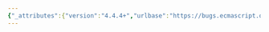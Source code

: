```yaml
---
{"_attributes":{"version":"4.4.4+","urlbase":"https://bugs.ecmascript.org/","maintainer":"dherman@mozilla.com"},"bug":{"bug_id":4186,"creation_ts":"2015-03-18 09:40:00 -0700","short_desc":"13.1.8 TopLevelLexicallyScopedDeclarations: Duplicate List literal","delta_ts":"2015-04-03 12:35:37 -0700","product":"Draft for 6th Edition","component":"editorial issue","version":"Rev 36: March 17, 2015 Release Candidate 3","rep_platform":"All","op_sys":"All","bug_status":"RESOLVED","resolution":"FIXED","priority":"Normal","bug_severity":"normal","everconfirmed":true,"reporter":{"uid":"andrebargull","name":"André Bargull"},"assigned_to":{"uid":"allen","name":"Allen Wirfs-Brock"},"long_desc":[{"commentid":13877,"comment_count":0,"who":{"uid":"andrebargull","name":"André Bargull"},"bug_when":"2015-03-18 09:40:08 -0700","thetext":"13.1.8 Static Semantics: TopLevelLexicallyScopedDeclarations\n\nStatementListItem : Declaration\n\nStep 1.b:  \"return « »« ».\" -> \"return « ».\""},{"commentid":13887,"comment_count":1,"who":{"uid":"allen","name":"Allen Wirfs-Brock"},"bug_when":"2015-03-18 09:59:32 -0700","thetext":"fixed in rev37 editor's draft"},{"commentid":14089,"comment_count":2,"who":{"uid":"allen","name":"Allen Wirfs-Brock"},"bug_when":"2015-04-03 12:35:37 -0700","thetext":"In Rev37"}]}}
---
```

